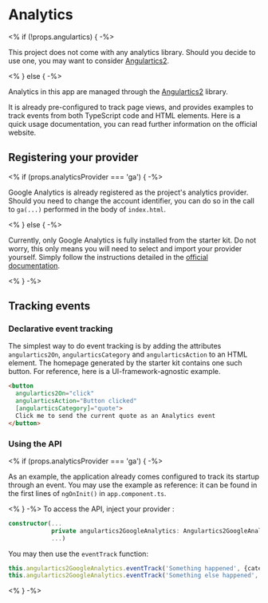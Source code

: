 # Analytics
<% if (!props.angulartics) { -%>

This project does not come with any analytics library.
Should you decide to use one, you may want to consider [Angulartics2](https://github.com/angulartics/angulartics2).

<% } else { -%>

Analytics in this app are managed through the [Angulartics2](https://github.com/angulartics/angulartics2) library.

It is already pre-configured to track page views, and provides examples to track events from both TypeScript code and HTML elements.
Here is a quick usage documentation, you can read further information on the official website.

## Registering your provider
<% if (props.analyticsProvider === 'ga') { -%>

Google Analytics is already registered as the project's analytics provider.
Should you need to change the account identifier, you can do so in the call to `ga(...)` performed in the body of `index.html`.

<% } else { -%>

Currently, only Google Analytics is fully installed from the starter kit.
Do not worry, this only means you will need to select and import your provider yourself.
Simply follow the instructions detailed in the [official documentation](https://github.com/angulartics/angulartics2#supported-providers).

<% } -%>
## Tracking events

### Declarative event tracking
    
The simplest way to do event tracking is by adding the attributes `angulartics2On`, `angularticsCategory` and `angularticsAction` to an HTML element.
The homepage generated by the starter kit contains one such button.
For reference, here is a UI-framework-agnostic example.

```html
<button
  angulartics2On="click"
  angularticsAction="Button clicked"
  [angularticsCategory]="quote">
  Click me to send the current quote as an Analytics event
</button>
```

### Using the API
<% if (props.analyticsProvider === 'ga') { -%>

As an example, the application  already comes configured to track its startup through an event.
You may use the example as reference: it can be found in the first lines of `ngOnInit()` in `app.component.ts`.

<% } -%>
To access the API, inject your provider :

```typescript
constructor(...
            private angulartics2GoogleAnalytics: Angulartics2GoogleAnalytics,
            ...)
```

You may then use the `eventTrack` function:

```typescript
this.angulartics2GoogleAnalytics.eventTrack('Something happened', {category: 'My category'});
this.angulartics2GoogleAnalytics.eventTrack('Something else happened', {category: 'My other category', label: 'My custom label'});
```

<% } -%>
